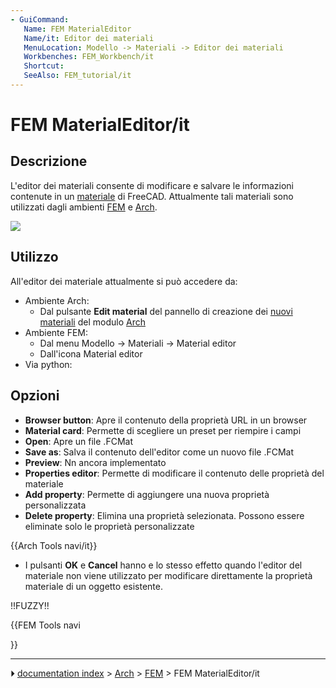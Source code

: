 ```yaml
---
- GuiCommand:
   Name: FEM MaterialEditor
   Name/it: Editor dei materiali
   MenuLocation: Modello -> Materiali -> Editor dei materiali
   Workbenches: FEM_Workbench/it
   Shortcut: 
   SeeAlso: FEM_tutorial/it
---
```


# FEM MaterialEditor/it


</div>

## Descrizione


<div class="mw-translate-fuzzy">

L\'editor dei materiali consente di modificare e salvare le informazioni contenute in un [materiale](Material.md) di FreeCAD. Attualmente tali materiali sono utilizzati dagli ambienti [FEM](FEM_Workbench/it.md) e [Arch](Arch_Workbench/it.md).


</div>


<div class="mw-translate-fuzzy">

![](images/Material_editor.jpg )


</div>

## Utilizzo

All\'editor dei materiale attualmente si può accedere da:


<div class="mw-translate-fuzzy">

-   Ambiente Arch:
    -   Dal pulsante **Edit material** del pannello di creazione dei [nuovi materiali](Arch_SetMaterial/it.md) del modulo [Arch](Arch_Workbench/it.md)
-   Ambiente FEM:
    -   Dal menu Modello → Materiali → Material editor
    -   Dall\'icona Material editor
-   Via python:


</div>

## Opzioni

-   **Browser button**: Apre il contenuto della proprietà URL in un browser
-   **Material card**: Permette di scegliere un preset per riempire i campi
-   **Open**: Apre un file .FCMat
-   **Save as**: Salva il contenuto dell\'editor come un nuovo file .FCMat
-   **Preview**: Nn ancora implementato
-   **Properties editor**: Permette di modificare il contenuto delle proprietà del materiale
-   **Add property**: Permette di aggiungere una nuova proprietà personalizzata
-   **Delete property**: Elimina una proprietà selezionata. Possono essere eliminate solo le proprietà personalizzate


{{Arch Tools navi/it}}

-   I pulsanti **OK** e **Cancel** hanno e lo stesso effetto quando l\'editor del materiale non viene utilizzato per modificare direttamente la proprietà materiale di un oggetto esistente.

!!FUZZY!!


{{FEM Tools navi

}}



---
⏵ [documentation index](../README.md) > [Arch](Category_Arch.md) > [FEM](Category_FEM.md) > FEM MaterialEditor/it

